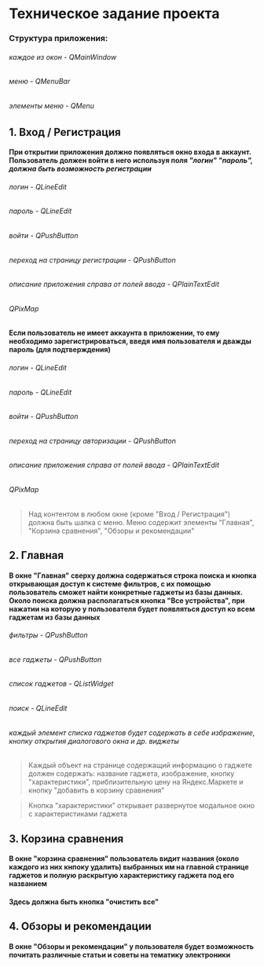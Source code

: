 # Техническое задание проекта

### Структура приложения:

###### каждое из окон - QMainWindow
###### меню - QMenuBar
###### элементы меню - QMenu

## 1. Вход / Регистрация

  #### При открытии приложения должно появляться окно входа в аккаунт. Пользователь должен войти в него используя поля *"логин"* *"пароль", должна быть возможность регистрации*
  
  ###### логин - QLineEdit
  ###### пароль - QLineEdit
  ###### войти - QPushButton
  ###### переход на страницу регистрации - QPushButton
  ###### описание приложения справа от полей ввода - QPlainTextEdit
  ###### QPixMap
  
  #### Если пользователь не имеет аккаунта в приложении, то ему необходимо зарегистрироваться, введя имя пользователя и дважды пароль (для подтверждения)
  
  ###### логин - QLineEdit
  ###### пароль - QLineEdit
  ###### войти - QPushButton
  ###### переход на страницу авторизации - QPushButton
  ###### описание приложения справа от полей ввода - QPlainTextEdit
  ###### QPixMap

> Над контентом в любом окне (кроме "Вход / Регистрация") должна быть шапка с меню. Меню содержит элементы "Главная", "Корзина сравнения", "Обзоры и рекомендации"

## 2. Главная

#### В окне **"Главная"** сверху должна содержаться строка поиска и кнопка открывающая доступ к системе фильтров, с их помощью пользователь сможет найти конкретные гаджеты из базы данных. Около поиска должна располагаться кнопка **"Все устройства"**, при нажатии на которую у пользователя будет появляться доступ ко всем гаджетам из базы данных

  ###### фильтры - QPushButton
  ###### все гаджеты - QPushButton
  ###### список гаджетов - QListWidget
  ###### поиск - QLineEdit
  ###### каждый элемент списка гаджетов будет содержать в себе избражение, кнопку открытия диалогового окна и др. виджеты

  > Каждый объект на странице cодержащий информацию о гаджете должен содержать: название гаджета, изображение, кнопку "характеристики", приблизительную цену на Яндекс.Маркете и кнопку "добавить в корзину сравнения"

  > Кнопка "характеристики" открывает развернутое модальное окно с характеристиками гаджета

## 3. Корзина сравнения

  #### В окне **"корзина сравнения"** пользователь видит названия (около каждого из них кнпоку удалить) выбранных им на главной странице гаджетов и полную раскрытую характеристику гаджета под его названием
  #### Здесь должна быть кнопка "очистить все"

## 4. Обзоры и рекомендации

  #### В окне **"Обзоры и рекомендации"** у пользователя будет возможность почитать различные статьи и советы на тематику электроники
